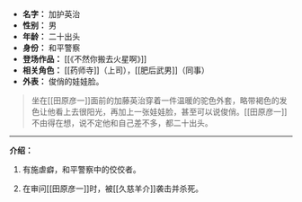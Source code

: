 
- **名字：** 加护英治
- **性别：** 男
- **年龄：** 二十出头
- **身份：** 和平警察
- **登场作品：** [[《不然你搬去火星啊》]]
- **相关角色：** [[药师寺]]（上司），[[肥后武男]]（同事）
- **外表：** 俊俏的娃娃脸。

> 坐在[[田原彦一]]面前的加藤英治穿着一件温暖的驼色外套，略带褐色的发色让他看上去很阳光，再加上一张娃娃脸，甚至可以说俊俏。[[田原彦一]]不由得在想，说不定他和自己差不多，都二十出头。

---

**介绍：** 

1. 有施虐癖，和平警察中的佼佼者。

2. 在审问[[田原彦一]]时，被[[久慈羊介]]袭击并杀死。
